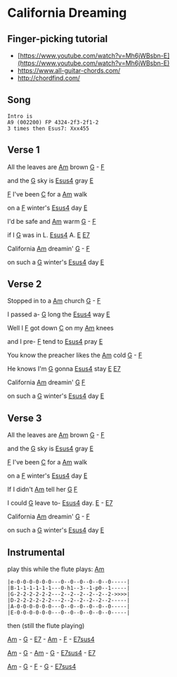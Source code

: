 
# California Dreaming


## Finger-picking tutorial
- [https://www.youtube.com/watch?v=Mh6jWBsbn-E](https://www.youtube.com/watch?v=Mh6jWBsbn-E)
- https://www.all-guitar-chords.com/
- http://chordfind.com/

## Song
```
Intro is
A9 (002200) FP 4324-2f3-2f1-2
3 times then Esus7: Xxx455
```
                                    
## Verse 1

All the leaves are [Am] brown  [G]  - [F]

and the [G] sky is [Esus4] gray  [E] 

[F] I've been [C] for a [Am] walk

on a [F] winter's [Esus4] day  [E]

I'd be safe and [Am] warm  [G]  - [F]

if I [G] was in L. [Esus4] A.  [E]  [E7]

California [Am] dreamin'  [G]  -  [F]

on such a [G] winter's [Esus4] day  [E]

## Verse 2

Stopped in to a [Am] church  [G]  -  [F]

I passed a- [G] long the [Esus4] way  [E]                                

Well I [F] got down [C] on my [Am] knees

and I pre- [F] tend to [Esus4]  pray  [E]

You know the preacher likes the [Am] cold  [G]  -  [F]

He knows I'm [G] gonna [Esus4] stay  [E]  [E7]

California [Am] dreamin' [G]   [F]

on such a [G] winter's [Esus4] day  [E]                         


## Verse 3
All the leaves are [Am] brown  [G]  -  [F]

and the [G] sky is [Esus4] gray  [E]  

[F] I've been [C] for a [Am] walk

on a [F] winter's [Esus4] day  [E]

If I didn't [Am] tell her  [G]  [F]

I could [G] leave to- [Esus4] day.  [E] -  [E7]

California [Am] dreamin'  [G]  - [F]

on such a [G] winter's [Esus4] day  [E]

                     
## Instrumental                     
play this while the flute plays:
    [Am]

    |e-0-0-0-0-0-0---0--0--0--0--0--0-----|
    |B-1-1-1-1-1-1---0-h1--3--1-p0--1-----|
    |G-2-2-2-2-2-2---2--2--2--2--2--2->>>>| 
    |D-2-2-2-2-2-2---2--2--2--2--2--2-----|
    |A-0-0-0-0-0-0---0--0--0--0--0--0-----|
    |E-0-0-0-0-0-0---0--0--0--0--0--0-----|

then (still the flute playing)

[Am]  -  [G]  -  [E7]  -  [Am]  -  [F]   -     [E7sus4]

[Am]  - [G]  -  [Am]  -  [G]  -   [E7sus4]  - [E7]

[Am]  - [G]  -  [F]   -  [G]  -   [E7sus4]

[A]: https://www.chordbank.com/chords/a-major/  "A major"
[Am]: https://www.chordbank.com/chords/a-minor/  "A minor"
[C]: https://www.chordbank.com/chords/c-major/  "C major"
[D]: https://www.chordbank.com/chords/d-major/  "D major"
[E]: https://www.chordbank.com/chords/e-major/  "E major"
[E7]: https://www.chordbank.com/chords/e-major/  "E7"
[Esus4]: https://www.chordbank.com/chords/e-major/  "Esus4"
[E7sus4]: https://www.chordbank.com/chords/e-major/  "E7sus4"
[F]: https://www.chordbank.com/chords/f-major/  "F major"
[G]: https://www.chordbank.com/chords/g-major/  "G major"

